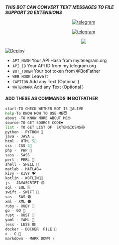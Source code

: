 
**_THIS BOT CAN CONVERT TEXT MESSAGES TO FILE  
    SUPPORT 20 EXTENSIONS_**

<p align="center">
<a href="https://t.me/alluaddict"><img alt="telegram" src="https://img.shields.io/badge/THE HB TELEGRAM-%22B1B17.svg?&logo=telegram&logoColor=red"></a>
<p align="center">
<a href="https://t.me/TELSABOTS"><img alt="telegram" src="https://img.shields.io/badge/HB BOTS TELEGRAM-%22B1B17.svg?&logo=telegram&logoColor=red"></a>
<p align="center">
  
  <a href="https://www.python.org">
    <img src="http://ForTheBadge.com/images/badges/made-with-python.svg">
    

[![Deploy](https://www.herokucdn.com/deploy/button.svg)](https://heroku.com/deploy?template=https://github.com/hbbots/TEXT-TO-FILE-BOT)
    
    

- `API_HASH` Your API Hash from my.telegram.org
- `API_ID` Your API ID from my.telegram.org
- `BOT_TOKEN` Your bot token from @BotFather
- `WEB HOOK` Leave It
- `CAPTION` Add any Text (Optional )
- `WATERMARK` Add any Text (Optional )
</details>

  
#### ADD THESE AS COMMANDS IN BOTFATHER

```python
start-TO CHECK WETHER BOT IS 🤩ALIVE
help-To KNOW HOW TO USE ME😇
about -TO KNOW MORE ABOUT ME🤓
source-TO GET SOURCE CODE❤️
list - TO GET LIST OF  EXTENSIOSNS😛
python - PYTHON 🐍
java - JAVA ☕️
html - HTML 5⃣
css - CSS 3⃣
php -  PHP 🐘
sass - SASS
perl - PERL 🐫
shell - SHELL 🐚
matlab - MATLAB➕
kivy - KIVY 🐦
kotlin - KOTLIN🔸🔹
js - JAVASCRIPT 🟡
sql - SQL 🗄
swift - SWIFT 🦅
sas - SAS 🟣
xml - XML 🟠
ruby - RUBY 💎
go - GO 🐹
rust - RUST 🦀
yaml - YAML 🔴
less - LESS 🟦
docker - DOCKER  FILE 🐬
c - C 🔵
markdown - MARK DOWN ⬇️
```
